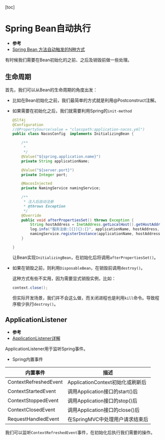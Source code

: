 [toc]

# Spring Bean自动执行

- **参考**
- [Spring Bean 方法自动触发的N种方式](https://www.codenong.com/j5dda22be51882573530/)

有时候我们需要在Bean初始化的之前、之后及销毁前做一些处理。

## 生命周期

首先，我们可以从Bean的生命周期的角度出发：

- 比如在Bean初始化之前，我们最简单的方式就是利用@Postconstruct注解。

- 如果需要在初始化之后，我们就需要利用Spring的`init-method`

  ``` java
  @Slf4j
  @Configuration
  //@PropertySource(value = "classpath:application-nacos.yml")
  public class NacosConfig  implements InitializingBean {
  
      /**
       *
       */
      @Value("${spring.application.name}")
      private String applicationName;
  
      @Value("${server.port}")
      private Integer port;
  
      @NacosInjected
      private NamingService namingService;
  
      /**
       * 注入后自动注册
       * @throws Exception
       */
      @Override
      public void afterPropertiesSet() throws Exception {
          String hostAddress = InetAddress.getLocalHost().getHostAddress();
          log.info("服务注册:[{}]{}:{}", applicationName, hostAddress, port);
          namingService.registerInstance(applicationName, hostAddress, port);
      }
  
  }
  ```

  让Bean实现`InitializingBean`，在初始化后将调用`afterPropertiesSet()`。

- 如果在销毁之前，则利用`DisposableBean`，在销毁前调用`destroy()`。

  这种方式有些不实用，因为需要显式销毁实例，比如：

  ``` java
  context.close();
  ```

  但实际开发场景，我们并不会这么做，而关闭进程也是利用`kill`命令。导致程序极少执行`destroy()`。

## ApplicationListener

- **参考**
- [ApplicationListener详解](https://www.cnblogs.com/javafucker/p/10276146.html)

ApplicationListener用于监听Spring事件。

- Spring内置事件

| 内置事件              | 描述                             |
| --------------------- | -------------------------------- |
| ContextRefreshedEvent | ApplicationContext初始化或刷新后 |
| ContextStartedEvent   | 调用Application接口的start()后   |
| ContextStoppedEvent   | 调用Application接口的stop()后    |
| ContextClosedEvent    | 调用Application接口的close()后   |
| RequestHandledEvent   | 在SpringMVC中处理用户请求结束后  |

我们可以监听`ContextRefreshedEvent`事件，在初始化后执行我们需要的操作。

